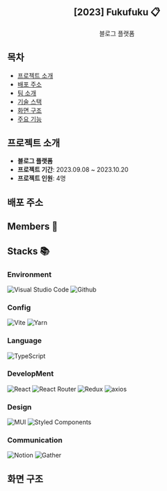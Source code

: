 <div align="center">
<h2>[2023] Fukufuku 📋</h2>
블로그 플랫폼 </br>
</div>

## 목차

- [프로젝트 소개](#프로젝트-소개)
- [배포 주소](#배포-주소)
- [팀 소개](#팀-소개)
- [기술 스택](#기술-스택)
- [화면 구조](#화면-구조)
- [주요 기능](#주요-기능)

## 프로젝트 소개

- **블로그 플랫폼**
- **프로젝트 기간**: 2023.09.08 ~ 2023.10.20
- **프로젝트 인원**: 4명

## 배포 주소

## Members 👤

## Stacks 📚

### Environment

![Visual Studio Code](https://img.shields.io/badge/Visual%20Studio%20Code-007ACC?style=for-the-badge&logo=Visual%20Studio%20Code&logoColor=white)
![Github](https://img.shields.io/badge/GitHub-181717?style=for-the-badge&logo=GitHub&logoColor=white)

### Config

![Vite](https://img.shields.io/badge/Vite-646CFF?style=for-the-badge&logo=Vite&logoColor=white)
![Yarn](https://img.shields.io/badge/Yarn-2C8EBB?style=for-the-badge&logo=Yarn&logoColor=white)

### Language

![TypeScript](https://img.shields.io/badge/TypeScript-3178C6?style=for-the-badge&logo=TypeScript&logoColor=white)

### DevelopMent

![React](https://img.shields.io/badge/React-61DAFB?style=for-the-badge&logo=React&logoColor=white)
![React Router](https://img.shields.io/badge/React%20Router-CA4245?style=for-the-badge&logo=React%20Router&logoColor=white)
![Redux](https://img.shields.io/badge/redux-764ABC?style=for-the-badge&logo=Redux&logoColor=white)
![axios](https://img.shields.io/badge/Axios-5A29E4?style=for-the-badge&logo=Axios&logoColor=white)

### Design

![MUI](https://img.shields.io/badge/MUI-0081CB?style=for-the-badge&logo=MUI&logoColor=white)
![Styled Components](https://img.shields.io/badge/Styled%20Components-DB7093?style=for-the-badge&logo=Styled%20Components&logoColor=white)

### Communication

![Notion](https://img.shields.io/badge/Notion-000000?style=for-the-badge&logo=Notion&logoColor=white)
![Gather](https://img.shields.io/badge/Gather-FFC800?style=for-the-badge&logo=Gather&logoColor=white)

## 화면 구조
